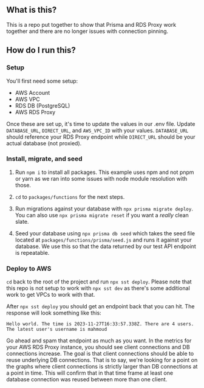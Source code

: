 ## What is this? 

This is a repo put together to show that Prisma and RDS Proxy work together and there are no longer issues with connection pinning.

## How do I run this?

### Setup

You'll first need some setup:

- AWS Account
- AWS VPC
- RDS DB (PostgreSQL)
- AWS RDS Proxy

Once these are set up, it's time to update the values in our .env file. Update `DATABASE_URL`, `DIRECT_URL`, and `AWS_VPC_ID` with your values. `DATABASE_URL` should reference your RDS Proxy endpoint while `DIRECT_URL` should be your actual database (not proxied).

### Install, migrate, and seed

1. Run `npm i` to install all packages. This example uses npm and not pnpm or yarn as we ran into some issues with node module resolution with those.

2. `cd` to `packages/functions` for the next steps.

2. Run migrations against your database with `npx prisma migrate deploy`. You can also use `npx prisma migrate reset` if you want a _really_ clean slate.

3. Seed your database using `npx prisma db seed` which takes the seed file located at `packages/functions/prisma/seed.js` and runs it against your database. We use this so that the data returned by our test API endpoint is repeatable.

### Deploy to AWS

`cd` back to the root of the project and run `npx sst deploy`. Please note that this repo is not setup to work with `npx sst dev` as there's some additional work to get VPCs to work with that. 

After `npx sst deploy` you should get an endpoint back that you can hit. The response will look something like this:

```
Hello world. The time is 2023-11-27T16:33:57.338Z. There are 4 users. The latest user's username is mahmoud
```

Go ahead and spam that endpoint as much as you want. In the metrics for your AWS RDS Proxy instance, you should see client connections and DB connections increase. The goal is that client connections should be able to reuse underlying DB connections. That is to say, we're looking for a point on the graphs where client connections is strictly larger than DB connections at a point in time. This will confirm that in that time frame at least one database connection was reused between more than one client.